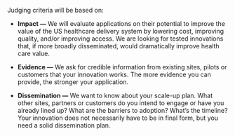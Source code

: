 Judging criteria will be based on: 

* **Impact —** We will evaluate applications on their potential to improve the value of the US healthcare delivery system by lowering cost, improving quality, and/or improving access. We are looking for tested innovations that, if more broadly disseminated, would dramatically improve health care value.

* **Evidence —** We ask for credible information from existing sites, pilots or customers that your innovation works. The more evidence you can provide, the stronger your application.

* **Dissemination —** We want to know about your scale-up plan. What other sites, partners or customers do you intend to engage or have you already lined up? What are the barriers to adoption? What’s the timeline? Your innovation does not necessarily have to be in final form, but you need a solid dissemination plan.